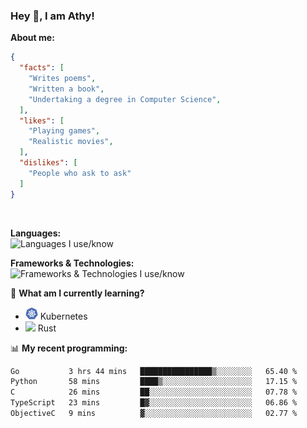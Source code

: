 ### Hey 👋, I am Athy!<br>

**About me:**


```json
{
  "facts": [
    "Writes poems",
    "Written a book",
    "Undertaking a degree in Computer Science",
  ],
  "likes": [
    "Playing games",
    "Realistic movies",
  ],
  "dislikes": [
    "People who ask to ask"
  ]
}
```
<br>


**Languages:**<br>
![Languages I use/know](https://skillicons.dev/icons?i=go,js,py,html,lua,java)

**Frameworks & Technologies:**<br />
![Frameworks & Technologies I use/know](https://skillicons.dev/icons?i=nodejs,nextjs,ts,react,express,docker,kubernetes,mysql,postgresql,mongodb,git,github,tailwind,prisma)

📙 **What am I currently learning?**

- <img height="20" src="https://github.com/devicons/devicon/blob/master/icons/kubernetes/kubernetes-plain.svg" />  Kubernetes
- <img height="20" src="https://cdn.jsdelivr.net/gh/devicons/devicon/icons/rust/rust-plain.svg" /> Rust

📊 **My recent programming:**

<!--START_SECTION:waka-->

```txt
Go           3 hrs 44 mins   ████████████████▒░░░░░░░░   65.40 %
Python       58 mins         ████▒░░░░░░░░░░░░░░░░░░░░   17.15 %
C            26 mins         ██░░░░░░░░░░░░░░░░░░░░░░░   07.78 %
TypeScript   23 mins         █▓░░░░░░░░░░░░░░░░░░░░░░░   06.86 %
ObjectiveC   9 mins          ▓░░░░░░░░░░░░░░░░░░░░░░░░   02.77 %
```

<!--END_SECTION:waka-->
